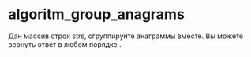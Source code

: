 # algoritm_group_anagrams
Дан массив строк strs, сгруппируйте анаграммы вместе. Вы можете вернуть ответ в любом порядке .

